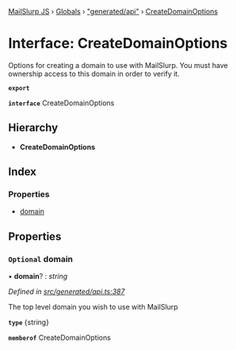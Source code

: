 [MailSlurp JS](../README.md) › [Globals](../globals.md) › ["generated/api"](../modules/_generated_api_.md) › [CreateDomainOptions](_generated_api_.createdomainoptions.md)

# Interface: CreateDomainOptions

Options for creating a domain to use with MailSlurp. You must have ownership access to this domain in order to verify it.

**`export`** 

**`interface`** CreateDomainOptions

## Hierarchy

* **CreateDomainOptions**

## Index

### Properties

* [domain](_generated_api_.createdomainoptions.md#optional-domain)

## Properties

### `Optional` domain

• **domain**? : *string*

*Defined in [src/generated/api.ts:387](https://github.com/mailslurp/mailslurp-client-ts-js/blob/26ccbd6/src/generated/api.ts#L387)*

The top level domain you wish to use with MailSlurp

**`type`** {string}

**`memberof`** CreateDomainOptions
